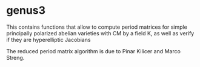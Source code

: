 # genus3
This contains functions that allow to compute period matrices for simple principally polarized abelian varieties with CM by a field K, as well as verify if they are hyperelliptic Jacobians

The reduced period matrix algorithm is due to Pinar Kilicer and Marco Streng.


